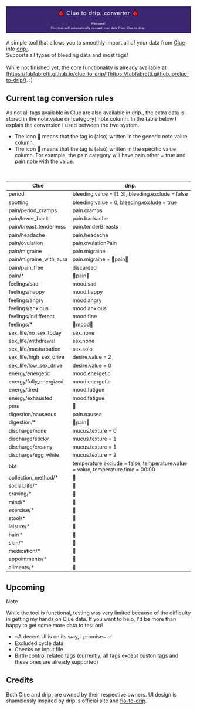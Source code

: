 ![clue to drip.](cover.png)

A simple tool that allows you to smoothly import all of your data from [Clue](https://helloclue.com/) into [drip.](https://bloodyhealth.gitlab.io/index.html). <br>Supports all types of bleeding data and most tags!
<br><br> While not finished yet, the core functionality is already available at [https://fabfabretti.github.io/clue-to-drip/](https://fabfabretti.github.io/clue-to-drip/). :)

## Current tag conversion rules
As not all tags available in Clue are also available in drip., the extra data is stored in the note.value or [category].note column.
In the table below I explain the conversion I used between the two system. 
* The icon 📄 means that the tag is (also) written in the generic note.value column.
* The icon 🔎 means that the tag is (also) written in the specific value column. For example, the pain category will have pain.other = true and pain.note with the value.

<br>

| Clue   |      drip.      |
|----------|-------------|
| period|   bleeding.value = [1:3], bleeding.exclude = false          |
| spotting|bleeding.value = 0, bleeding.exclude = true|
|pain/period_cramps|pain.cramps|
|pain/lower_back|pain.backache|
|pain/breast_tenderness|pain.tenderBreasts|
|pain/headache|pain.headache|
|pain/ovulation|pain.ovulationPain|
|pain/migraine|pain.migraine|
|pain/migraine_with_aura|pain.migraine + 🔎pain🔎|
|pain/pain_free| discarded|
|pain/*|🔎pain🔎|
|feelings/sad|mood.sad|
|feelings/happy|mood.happy|
|feelings/angry|mood.angry|
|feelings/anxious|mood.anxious|
|feelings/indifferent|mood.fine|
|feelings/*|🔎mood🔎|
|sex_life/no_sex_today|sex.none|
|sex_life/withdrawal|sex.none|
|sex_life/masturbation|sex.solo|
|sex_life/high_sex_drive|desire.value = 2|
|sex_life/low_sex_drive|desire.value = 0|
|energy/energetic|mood.energetic|
|energy/fully_energized|mood.energetic|
|energy/tired|mood.fatigue|
|energy/exhausted|mood.fatigue|
|pms|📄|
|digestion/nauseous|pain.nausea|
|digestion/*|🔎pain🔎|
|discharge/none|mucus.texture = 0|
|discharge/sticky|mucus.texture = 1|
|discharge/creamy|mucus.texture = 1|
|discharge/egg_white|mucus.texture = 2|
|bbt|temperature.exclude = false, temperature.value = value, temperature.time = 00:00|
|collection_method/*|📄|
|social_life/*|📄|
|craving/*|📄|
|mind/*|📄|
|exercise/*|📄|
|stool/*|📄|
|leisure/*|📄|
|hair/*|📄|
|skin/*|📄|
|medication/*|📄|
|appointments/*|📄|
|ailments/*|📄|




## Upcoming
> [!NOTE]  
> While the tool is functional, testing was very limited because of the difficulty in getting my hands on Clue data. If you want to help, I'd be more than happy to get some more data to test on!
* ~A decent UI is on its way, I promise~ ✅
* Excluded cycle data
* Checks on input file
* Birth-control related tags (currently, all tags except custon tags and these ones are already supported)

## Credits
Both Clue and drip. are owned by their respective owners. UI design is shamelessly inspired by drip.'s official site and [flo-to-drip](https://github.com/SaraVieira/flo-to-drip).
